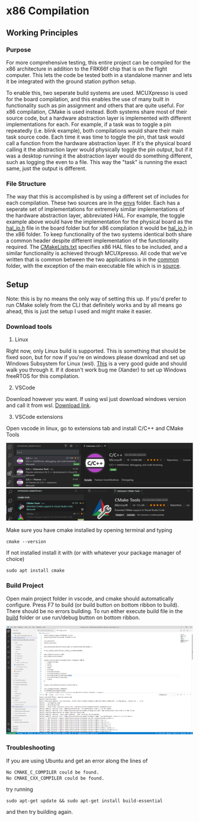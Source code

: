 # x86 Compilation

## Working Principles

### Purpose

For more comprehensive testing, this entire project can be compiled for the x86 architecture in addition to the FRK66f chip that is on the flight computer. This lets the code be tested both in a standalone manner and lets it be integrated with the ground station python setup. 

To enable this, two seperate build systems are used. MCUXpresso is used for the board compilation, and this enables the use of many built in functionality such as pin assignment and others that are quite useful. For x86 compilation, CMake is used instead. Both systems share most of their source code, but a hardware abstraction layer is implemented with different implementations for each. For example, if a task was to toggle a pin repeatedly (i.e. blink example), both compilations would share their main task source code. Each time it was time to toggle the pin, that task would call a function from the hardware abstraction layer. If it's the physical board calling it the abstraction layer would physically toggle the pin output, but if it was a desktop running it the abstraction layer would do something different, such as logging the even to a file. This way the "task" is running the exact same, just the output is different. 

### File Structure

The way that this is accomplished is by using a different set of includes for each compilation. These two sources are in the [envs](../envs) folder. Each has a seperate set of implementations for extremely similar implementations of the hardware abstraction layer, abbreviated HAL. For example, the toggle example above would have the implementation for the physical board as the [hal_io.h](../envs/board/include/hal_io.h) file in the board folder but for x86 compilation it would be [hal_io.h](../envs/x86/include/hal_io.h) in the x86 folder. To keep functionality of the two systems identical both share a common header despite different implementation of the functionality required. The [CMakeLists.txt](../CMakeLists.txt) specifies x86 HAL files to be included, and a similar functionality is achieved through MCUXpresso. All code that we've written that is common between the two applications is in the [common](../common) folder, with the exception of the main executable file which is in [source](../source). 

## Setup

Note: this is by no means the only way of setting this up. If you'd prefer to run CMake solely from the CLI that definitely works and by all means go ahead, this is just the setup I used and might make it easier. 

### Download tools

1. Linux

Right now, only Linux build is supported. This is something that should be fixed soon, but for now if you're on windows please download and set up Windows Subsystem for Linux (wsl). [This](https://docs.microsoft.com/en-us/windows/wsl/install-win10) is a very good guide and should walk you through it. If it doesn't work bug me (Xander) to set up Windows freeRTOS for this compilation. 

2. VSCode

Download however you want. If using wsl just download windows version and call it from wsl. [Download link](https://code.visualstudio.com/download). 

3. VSCode extensions

Open vscode in linux, go to extensions tab and install C/C++ and CMake Tools

![](images/cpp-extension.png)
![](images/cmake-extension.png)

Make sure you have cmake installed by opening terminal and typing 

```
cmake --version
```

If not installed install it with (or with whatever your package manager of choice)

```
sudo apt install cmake
```

### Build Project

Open main project folder in vscode, and cmake should automatically configure. Press F7 to build (or build button on bottom ribbon to build). There should be no errors building. To run either execute build file in the [build](../build) folder or use run/debug button on bottom ribbon. 

![](images/vscode-x86-build.png)

### Troubleshooting
If you are using Ubuntu and get an error along the lines of 
```
No CMAKE_C_COMPILER could be found.
No CMAKE_CXX_COMPILER could be found.
```
try running 
```
sudo apt-get update && sudo apt-get install build-essential
```
and then try building again. 
